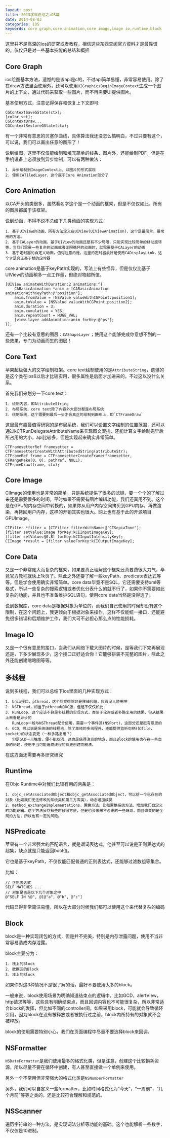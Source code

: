 ```yaml
---
layout: post
title: 2013学年总结之iOS篇
date: 2014-08-03
categories: iOS
keywords: core graph,core animation,core image,image io,runtime,block
---
```


  
这里并不是高深的ios的研究或者教程，相信这些东西查阅官方资料才是最靠谱的，仅仅只是对一些基本技能的总结和概括

<!--more-->
  
## Core Graph

ios绘图基本方法，遗憾的是该api是c的，不过api简单易懂，非常容易使用。除了在draw方法里面使用外，还可以使用`UIGraphicsBeginImageContext`生成一个图片的上下文，通过代码来获取一些图片，而不再需要UI提供图片。

基本使用方式，注意记得保存和恢复上下文即可:

```objc
CGContextSaveGState(ctx);
[color set];
CGContextDraw...
CGContextRestoreGState(ctx);
```

有一个非常有意思的贝塞尔曲线，具体算法我还没怎么搞明白，不过只要有这个，可以说，我们可以画出任意的图形了！

说到绘图，这里不仅仅能绘制和填充简单的线条、图片外，还能绘制PDF，但是在手机设备上必须放到异步绘制，可以有两种做法：

	1. 异步绘制到ImageContext上，以图片的形式展现
	2. 使用CATiledLayer，这个属于Core Animation部分了

## Core Animation

以CA开头的类很多，虽然看名字这个是一个动画的框架，但是不仅仅如此，所有的图层都属于该框架。

说到动画，不得不说不总结下几类动画的实现方式：

	1. 基于UIView的动画，所有方法定义在UIView(UIViewAnimation)，这个是最简单，最常用的方法。
	2. 基于CALayer的动画，基于UIView的动画还是有不少局限，只能实现比较简单的移动旋转等，当我们需要一些复杂的动画或者无限循环的动画时，就需要基于CALayer的动画
	3. 基于定时器的自定义动画，值得注意的是，这里的定时器最好是使用CADisplayLink，这个才是真正基于帧的定时器
	
core animation是基于keyPath实现的，写法上有些怪异，但是仅仅比基于UIView的动画稍多一点工作量，但绝对物超所值。

```objc
[UIView animateWithDuration:2 animations:^{
    CABasicAnimation *anim = [CABasicAnimation animationWithKeyPath:@"position"];
    anim.fromValue = [NSValue valueWithCGPoint:position1];
    anim.toValue = [NSValue valueWithCGPoint:position2];
    anim.duration = 3;
    anim.cumulative = YES;
    anim.repeatCount = HUGE_VAL;
    [view.layer addAnimation:anim forKey:@"ps"];
}];
```

还有一个比较有意思的图层：`CAShapeLayer`；使用这个能够完成你意想不到的一些效果，专门为动画而生的图层！

## Core Text

苹果超级强大的文字绘制框架。core text绘制使用的是`AttributeString`，遗憾的是这个类在ios6以后才比较实用，很多属性是后面才加进来的，不过这以没什么关系。

首先我们来划分一下core text：

	1. 绘制内容，即AttributeString
	2. 布局系统，core text除了内容外大部分都是布局系统
	3. 绘制系统，这个需要到最后一步才会真正的绘制到画布上，即`CTFrameDraw`
	
这里最有趣最值得研究的是布局系统，我们可以设置文字绘制的位置范围，还可以通过kCTRunDelegateAttributeName来实现图文混排，还能计算文字绘制完毕后所占用的大小，api比较多，但是实现起来确实非常简单。

```objc
CTFramesetterRef framesetter = CTFramesetterCreateWithAttributedString(attributeStr);
CTFrameRef frame = CTFramesetterCreateFrame(framesetter, CFRangeMake(0, 0), pathref, NULL);
CTFrameDraw(frame, ctx);
```

## Core Image

CIImage的使用也是非常的简单，只是系统提供了很多的滤镜，要一个个的了解过来还是需要很多的时间。平时如果不需要有图片编辑功能，我们还真用不到。这个是在GPU的内存空间中转换的，如果你从用户内存空间拷贝到GPU内存，再做渲染，再拷回用户内存，这样的开销其实也很大。网上也有基于此的开源项目GPUImage。

```objc
CIFilter *filter = [CIFilter filterWithName:@"CISepiaTone"];
[filter setValue:image forKey:kCIInputImageKey];
[filter setValue:@0.8f forKey:kCIInputIntensityKey];  
CIImage *result = [filter valueForKey:kCIOutputImageKey];
```

## Core Data

又是一个非常庞大而复杂的框架，如果要真正理解这个框架还真要费很大力气，毕竟官方教程就快上1k页了。除此之外还要了解一些keyPath、predicate表达式等等。但是学会使用确实非常简单。core data毕竟不是SQL，它还需要支持xml等格式，所以一些复杂的搜索逻辑或者优化分表什么的就不行了，如果你不需要如此复杂的功能，并且也不准备维护SQL语句，使用core data当然是没得选了。

说到数据库，core data是根据对象为单位的，而我们自己使用的时候却没有这个限制，在这个问题上，我更倾向于根据对象来操作，这样不仅能统一接口，还能避免很多错误和后期维护工作，我们大可不必担心那么点的性能损耗。

## Image IO

又是一个很有意思的接口，当我们从网络下载大图片的时候，是等我们下完再展现还是，下多少展现多少，这个接口正好适合你！它能够拼装不完整的图片，除此之外还能创建缩略图等等。

## 多线程

说到多线程，我们可以总结下ios里面的几种实现方式：

	1. Unix接口，pthread，这个我觉得除非是移植代码，应该没人使用吧
	2. NSThread，相当于pthread的OC版，但是不仅仅如此
	3. RunLoop，这个应该不算是多线程的实现方式，类似于轮询或者多路复用的结果，但从结果上来看是异步的
	   RunLoop一般与NSThread配合使用，需要一个事件源(NSPort)，这部分还是挺有意思的
	4. GCD，可以说是系统级的线程池，除了单纯的多线程外，还能提供监听句柄(如file，socket)的状态变更（一种多路复用？）
	   但是GCD一旦触发，便不能取消，这也是值得注意的地方，而且Block的使用也存在一些自身的问题，使用不当可能造成线程的疯狂创建而崩溃。
	
在这方面还需要再多研究研究

## Runtime

在Objc Runtime中对我们比较有用的两条是：
	
	1. objc_setAssociatedObject和objc_getAssociatedObject，可以给一个已存在的对象（比如我们无法修改的系统类和第三方库类），动态增加成员
	2. method_exchangeImplementations，置换方法，比如置换系统方法，增加我们自定义的功能逻辑。这个方法虽然有些时候很方便，但是也会带来不必要的一些麻烦，而且改变的是全局的方法，所以也有一定的风险。
	
## NSPredicate

苹果有一个非常强大的匹配语言，就是谓词表达式，他甚至可以说是正则表达式的超集，缺点就是只能返回bool值。

它也是基于keyPath，不仅仅能匹配普通的正则表达式，还能够过滤数组等集合。

比如：

```
// 正则表达式
SELF MATCHES ...
// 对象是否是以下几个对象之中
@"SELF IN %@", @[@"a", @"b", @"c"]
```

代码显得非常简洁易懂，所以在大部分时候我们都可以使用这个来代替复杂的编码

## Block

block是一种实现闭包的方式，但是并不完美，特别是内存泄露问题，使用不当非常容易造成内存泄露。

block主要分为：

	1. 栈上的Block
	2. 数据区的Block
	3. 堆上的Block
	
如果你对这3种情况不是很了解的话，最好不要使用太多的block。

一般来说，block使用场景为明确知道结束点的逻辑中，比如GCD，alertView，http请求等等，这些具有明确结束点，而且回调内容也不可能很复杂，所以非常适合block的发挥，但比如不同的controller间，如果采用block，可能就会导致循环引用，因为block在没有被释放或者被执行过之前，block内所持有的对象就不会被释放。

block的使用需要特别小心，我们在页面编程中尽量不要选择block来回调。

## NSFormatter

`NSDateFormatter`是我们使用最多的格式化类，但是注意，创建这个比较损耗资源，所以尽量不要在循环中创建，有人甚至直接做一个单例来使用。

另外一个不常用但非常强大的格式化类是`NSNumberFormatter`

另外，我们可以自定义一些formatter，比如时间格式化为“今天”，“一周前”，“几个月前”等等之类的，还是比较符合理解和规范的。

## NSScanner

遍历字符串的一种方法，是实现词法分析等功能的基础。这个也能解析一些数字，不仅仅是10进制。
